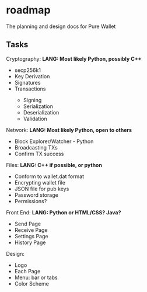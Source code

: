 # roadmap
The planning and design docs for Pure Wallet

<h2>Tasks</h2>
Cryptography:
<strong>LANG: Most likely Python, possibly C++</strong>
<ul>
<li>secp256k1</li>
<li>Key Derivation</li>
<li>Signatures</li>
<li>Transactions</li>
	<ul>
	<li>Signing</li>
	<li>Serialization</li>
	<li>Deserialization</li>
	<li>Validation</li>
	</ul>
</ul>
Network:
<strong>LANG: Most likely Python, open to others</strong>
<ul>
<li>Block Explorer/Watcher - Python</li>
<li>Broadcasting TXs</li>
<li>Confirm TX success</li>
</ul>
Files:
<strong>LANG: C++ if possible, or python</strong>
<ul>
<li>Conform to wallet.dat format</li>
<li>Encrypting wallet file</li>
<li>JSON file for pub keys</li>
<li>Password storage</li>
<li>Permissions?</li>
</ul>
Front End:
<strong>LANG: Python or HTML/CSS? Java?</strong>
<ul>
<li>Send Page</li>
<li>Receive Page</li>
<li>Settings Page</li>
<li>History Page</li>

</ul>
Design:
<ul>
<li>Logo</li>
<li>Each Page</li>
<li>Menu: bar or tabs</li>
<li>Color Scheme</li>
</ul>
